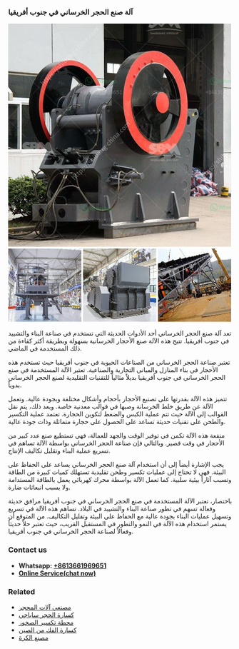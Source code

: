 <h3>آلة صنع الحجر الخرساني في جنوب أفريقيا</h3><img src='1701746293.jpg' alt=''><p>تعد آلة صنع الحجر الخرساني أحد الأدوات الحديثة التي تستخدم في صناعة البناء والتشييد في جنوب أفريقيا. تتيح هذه الآلة صنع الأحجار الخرسانية بسهولة وبطريقة أكثر كفاءة من ذلك المستخدمة في الماضي.</p><p>تعتبر صناعة الحجر الخرساني من الصناعات الحيوية في جنوب أفريقيا حيث تستخدم هذه الأحجار في بناء المنازل والمباني التجارية والصناعية. تعتبر الآلة المستخدمة في صنع الحجر الخرساني في جنوب أفريقيا بديلاً مثالياً للتقنيات التقليدية لصنع الحجر الخرساني يدوياً.</p><p>تتميز هذه الآلة بقدرتها على تصنيع الأحجار بأحجام وأشكال مختلفة وبجودة عالية. وتعمل الآلة عن طريق خلط الخرسانة وصبها في قوالب معدنية خاصة. وبعد ذلك، يتم نقل القوالب إلى الآلة حيث تتم عملية الكبس والضغط لتكوين الحجارة. تعتمد عملية التكسير والطحن على تقنيات حديثة تساعد على الحصول على حجارة متماثلة وذات جودة عالية.</p><p>منفعة هذه الآلة تكمن في توفير الوقت والجهد للعمالة، فهي تستطيع صنع عدد كبير من الأحجار في وقت قصير. وبالتالي فإن صناعة الحجر الخرساني بواسطة الآلة تساهم في تسريع عملية البناء وتقليل تكاليف الإنتاج.</p><p>يجب الإشارة أيضاً إلى أن استخدام آلة صنع الحجر الخرساني يساعد على الحفاظ على البيئة. فهي لا تحتاج إلى عمليات تكسير وطحن تقليدية تستهلك كميات كبيرة من الطاقة وتسبب آثاراً بيئية سلبية. كما تعمل الآلة بواسطة محرك كهربائي يعمل بالطاقة المستدامة ولا يسبب انبعاثات ضارة.</p><p>باختصار، تعتبر الآلة المستخدمة في صنع الحجر الخرساني في جنوب أفريقيا مرافق حديثة وفعالة تسهم في تطور صناعة البناء والتشييد في البلاد. تساهم هذه الآلة في تسريع وتسهيل عمليات البناء بجودة عالية مع الحفاظ على البيئة وتقليل التكاليف. من المتوقع أن يستمر استخدام هذه الآلة في النمو والتطور في المستقبل القريب، حيث تعتبر حلاً حديثاً وفعالاً لصناعة الحجر الخرساني في جنوب أفريقيا.</p><h3>Contact us</h3><ul><li><strong>Whatsapp:&nbsp;<a href="https://wa.me/8613661969651">+8613661969651</a></strong></li><li><a href="https://swt.shibang-china.com/?git&amp;zhl&amp;آلة صنع الحجر الخرساني في جنوب أفريقيا"><strong>Online Service(chat now)</strong></a></li></ul><h3>Related</h3><ul><li><a href='مصنعي آلات المحجر.md'>مصنعي آلات المحجر</a></li><li><a href='كسارة الحجر ساياجي.md'>كسارة الحجر ساياجي</a></li><li><a href='محطة تكسير الصخور.md'>محطة تكسير الصخور</a></li><li><a href='كسارة الفك من الصين.md'>كسارة الفك من الصين</a></li><li><a href='مصنع الكرة.md'>مصنع الكرة</a></li></ul>